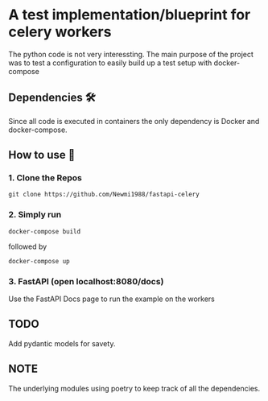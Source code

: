 # A test implementation/blueprint for celery workers

The python code is not very interessting. The main purpose of the project was to test a configuration to easily build up a test setup with docker-compose

## Dependencies 🛠
Since all code is executed in containers the only dependency is Docker and docker-compose.

## How to use 🚀
### 1. Clone the Repos
````
git clone https://github.com/Newmi1988/fastapi-celery
````

### 2. Simply run 
```
docker-compose build 
```
followed by 
```
docker-compose up
```

### 3. FastAPI (open localhost:8080/docs)
Use the FastAPI Docs page to run the example on the workers

## TODO
Add pydantic models for savety.

## NOTE
The underlying modules using poetry to keep track of all the dependencies.

